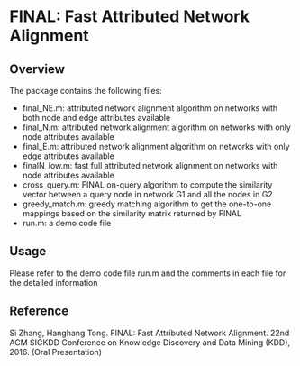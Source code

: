 # FINAL: Fast Attributed Network Alignment
## Overview
The package contains the following files:
- final_NE.m: attributed network alignment algorithm on networks with both node and edge attributes available
- final_N.m: attributed network alignment algorithm on networks with only node attributes available
- final_E.m: attributed network alignment algorithm on networks with only edge attributes available
- finalN_low.m: fast full attributed network alignment on networks with node attributes available
- cross_query.m: FINAL on-query algorithm to compute the similarity vector between a query node in network G1 and all the nodes in G2
- greedy_match.m: greedy matching algorithm to get the one-to-one mappings based on the similarity matrix returned by FINAL
- run.m: a demo code file 

## Usage
Please refer to the demo code file run.m and the comments in each file for the detailed information

## Reference
Si Zhang, Hanghang Tong. FINAL: Fast Attributed Network Alignment. 22nd ACM SIGKDD Conference on Knowledge Discovery and Data Mining (KDD), 2016. (Oral Presentation)
